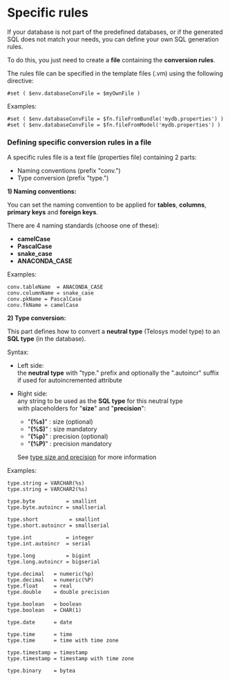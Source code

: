 # Specific rules

If your database is not part of the predefined databases, or if the generated SQL does not match your needs, you can define your own SQL generation rules.

To do this, you just need to create a **file** containing the **conversion rules**.

The rules file can be specified in the template files (.vm) using the following directive:&#x20;

```
#set ( $env.databaseConvFile = $myOwnFile )
```

Examples:&#x20;

```
#set ( $env.databaseConvFile = $fn.fileFromBundle('mydb.properties') )
#set ( $env.databaseConvFile = $fn.fileFromModel('mydb.properties') )
```

### Defining specific conversion rules in a file

A specific rules file is a text file (properties file) containing 2 parts:

* Naming conventions  (prefix "conv.")
* Type conversion (prefix "type.")



**1) Naming conventions:**

You can set the naming convention to be applied for **tables**, **columns**, **primary keys** and **foreign keys**.

There are 4 naming standards (choose one of these):

* **camelCase**
* **PascalCase**
* **snake\_case**
* **ANACONDA\_CASE**

Examples:&#x20;

```
conv.tableName  = ANACONDA_CASE
conv.columnName = snake_case
conv.pkName = PascalCase
conv.fkName = camelCase
```

**2) Type conversion:**

This part defines how to convert a **neutral type** (Telosys model type) to an **SQL type** (in the database).

Syntax:

* Left side:\
  the **neutral type** with "type." prefix and optionally the ".autoincr" suffix \
  if used for autoincremented attribute
*   Right side:\
    any string to be used as the **SQL type** for this neutral type\
    with placeholders for "**size**" and "**precision**":

    * "**(%s)**" : size (optional)
    * "**(%S)**" : size mandatory
    * "**(%p)**" : precision (optional)
    * "**(%P)**" : precision mandatory

    See [type size and precision](type-size-and-precision.md) for more information

Examples:&#x20;

```
type.string = VARCHAR(%s)
type.string = VARCHAR2(%s)
  
type.byte          = smallint
type.byte.autoincr = smallserial

type.short          = smallint
type.short.autoincr = smallserial

type.int           = integer
type.int.autoincr  = serial

type.long          = bigint
type.long.autoincr = bigserial

type.decimal   = numeric(%p)
type.decimal   = numeric(%P) 
type.float     = real
type.double    = double precision
  
type.boolean   = boolean
type.boolean   = CHAR(1)

type.date      = date

type.time      = time
type.time      = time with time zone

type.timestamp = timestamp
type.timestamp = timestamp with time zone
  
type.binary    = bytea
```
